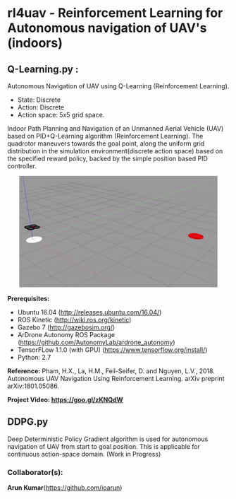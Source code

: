 # rl4uav - Reinforcement Learning for Autonomous navigation of UAV's (indoors) 
## **Q-Learning.py** : 
Autonomous Navigation of UAV using Q-Learning (Reinforcement Learning). 
- State: Discrete
- Action: Discrete
- Action space: 5x5 grid space.

Indoor Path Planning and Navigation of an Unmanned Aerial Vehicle (UAV) based on PID+Q-Learning algorithm (Reinforcement Learning). The quadrotor maneuvers towards the goal point, along the uniform grid distribution in the simulation environment(discrete action space) based on the specified reward policy, backed by the simple position based PID controller.
<p align= "center">
<img src="drone_qlearning.gif/">
</p>

**Prerequisites:** 
- Ubuntu 16.04 (http://releases.ubuntu.com/16.04/)
- ROS Kinetic (http://wiki.ros.org/kinetic)
- Gazebo 7 (http://gazebosim.org/)
- ArDrone Autonomy ROS Package (https://github.com/AutonomyLab/ardrone_autonomy)
- TensorFLow 1.1.0 (with GPU) (https://www.tensorflow.org/install/)
- Python: 2.7

**Reference:** Pham, H.X., La, H.M., Feil-Seifer, D. and Nguyen, L.V., 2018. Autonomous UAV Navigation Using Reinforcement Learning. arXiv preprint arXiv:1801.05086.

**Project Video: https://goo.gl/zKNQdW**

## DDPG.py 
Deep Deterministic Policy Gradient algorithm is used for autonomous navigation of UAV from start to goal position. This is applicable for continuous action-space domain. (Work in Progress)

### Collaborator(s):
**Arun Kumar**(https://github.com/ioarun)
